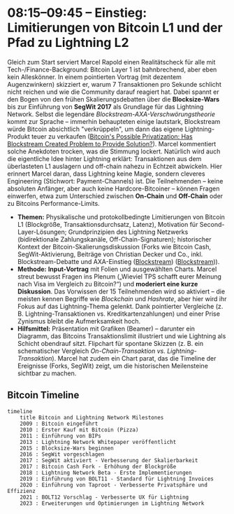 # 08:15–09:45 – Einstieg: Limitierungen von Bitcoin L1 und der Pfad zu Lightning L2
Gleich zum Start serviert Marcel Rapold einen Realitätscheck für alle mit Tech-/Finance-Background: Bitcoin Layer 1 ist bahnbrechend, aber eben kein Alleskönner. In einem pointierten Vortrag (mit dezentem Augenzwinkern) skizziert er, warum 7 Transaktionen pro Sekunde schlicht nicht reichen und wie die Community darauf reagiert hat. Dabei spannt er den Bogen von den frühen Skalierungsdebatten über die **Blocksize-Wars** bis zur Einführung von **SegWit 2017** als Grundlage für das Lightning Network. Selbst die legendäre *Blockstream-AXA-Verschwörungstheorie* kommt zur Sprache – immerhin behaupteten einige lautstark, Blockstream würde Bitcoin absichtlich "verkrüppeln", um dann das eigene Lightning-Produkt teuer zu verkaufen ([Bitcoin's Possible Privatization: Has Blockstream Created Problem to Provide Solution?](https://cointelegraph.com/news/bitcoins-possible-privatization-has-blockstream-created-problem-to-provide-solution#:~:text=%3E%20%E2%80%9CThese%20Blockstream,%E2%80%9D)). Marcel kommentiert solche Anekdoten trocken, was die Stimmung lockert. Natürlich wird auch die eigentliche Idee hinter Lightning erklärt: Transaktionen aus dem überlasteten L1 auslagern und off-chain nahezu in Echtzeit abwickeln. Hier erinnert Marcel daran, dass Lightning keine Magie, sondern cleveres Engineering (Stichwort: Payment-Channels) ist. Die Teilnehmenden – keine absoluten Anfänger, aber auch keine Hardcore-Bitcoiner – können Fragen einwerfen, etwa zum Unterschied zwischen **On-Chain** und **Off-Chain** oder zu Bitcoins Performance-Limits.

- **Themen:** Physikalische und protokollbedingte Limitierungen von Bitcoin L1 (Blockgröße, Transaktionsdurchsatz, Latenz), Motivation für Second-Layer-Lösungen; Grundprinzipien des Lightning Netzwerks (bidirektionale Zahlungskanäle, Off-Chain-Signaturen); historischer Kontext der Bitcoin-Skalierungsdiskussion (Forks wie Bitcoin Cash, SegWit-Aktivierung, Beiträge von Christian Decker und Co., inkl. Blockstream-Debatte und AXA-Einstieg ([Blockstream](https://blog.blockstream.com/en-blockstream-new-investors-55-million-series-a/#:~:text=Our%20latest%20round%20was%20led,joined%20our%20Board%20of%20Directors)) ([Blockstream](https://blog.blockstream.com/en-blockstream-new-investors-55-million-series-a/#:~:text=%E2%80%9CWe%20are%20convinced%20that%20blockchain,%E2%80%9D))).
- **Methode:** **Input-Vortrag** mit Folien und ausgewählten Charts. Marcel streut bewusst Fragen ins Plenum („Wieviel TPS schafft eurer Meinung nach Visa im Vergleich zu Bitcoin?“) und **moderiert eine kurze Diskussion**. Das Vorwissen der 15 Teilnehmenden wird so aktiviert – die meisten kennen Begriffe wie *Blockchain* und *Hashrate*, aber hier wird ihr Fokus auf das Lightning-Thema gelenkt. Dank pointierter Vergleiche (z. B. Lightning-Transaktionen vs. Kreditkartenzahlungen) und einer Prise Zynismus bleibt die Aufmerksamkeit hoch.
- **Hilfsmittel:** Präsentation mit Grafiken (Beamer) – darunter ein Diagramm, das Bitcoins Transaktionslimit illustriert und wie Lightning als Schicht obendrauf sitzt. Flipchart für spontane Skizzen (z. B. ein schematischer Vergleich *On-Chain-Transaktion vs. Lightning-Transaktion*). Marcel hat zudem ein Chart parat, das die Timeline der Ereignisse (Forks, SegWit) zeigt, um die historischen Meilensteine sichtbar zu machen.

## Bitcoin Timeline

```mermaid
timeline
    title Bitcoin and Lightning Network Milestones
    2009 : Bitcoin eingeführt
    2010 : Erster Kauf mit Bitcoin (Pizza)
    2011 : Einführung von BIPs
    2013 : Lightning Network Whitepaper veröffentlicht
    2015 : Blocksize-Wars beginnen
    2016 : SegWit vorgeschlagen
    2017 : SegWit aktiviert - Verbesserung der Skalierbarkeit
    2017 : Bitcoin Cash Fork - Erhöhung der Blockgröße
    2018 : Lightning Network Beta - Erste Implementierungen
    2019 : Einführung von BOLT11 - Standard für Lightning Invoices
    2020 : Einführung von Taproot - Verbesserte Privatsphäre und Effizienz
    2021 : BOLT12 Vorschlag - Verbesserte UX für Lightning
    2023 : Erweiterungen und Optimierungen im Lightning Network
``` 